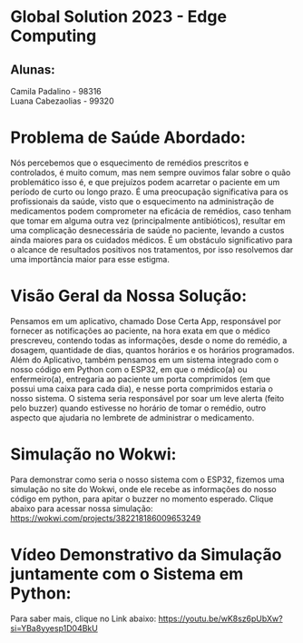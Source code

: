 # Global Solution 2023 - Edge Computing
## Alunas:
Camila Padalino - 98316 <br/>
Luana Cabezaolias - 99320
# Problema de Saúde Abordado:
Nós percebemos que o esquecimento de remédios prescritos e controlados, é muito comum, mas nem sempre ouvimos falar sobre o quão problemático isso é, e que prejuízos podem acarretar o paciente em um período de curto ou longo prazo. É uma preocupação significativa para os profissionais da saúde, visto que o esquecimento na administração de medicamentos podem comprometer na eficácia de remédios, caso tenham que tomar em alguma outra vez (principalmente antibióticos), resultar em uma complicação desnecessária de saúde no paciente, levando a custos ainda maiores para os cuidados médicos. É um obstáculo significativo para o alcance de resultados positivos nos tratamentos, por isso resolvemos dar uma importância maior para esse estigma.
# Visão Geral da Nossa Solução:
 Pensamos em um aplicativo, chamado Dose Certa App, responsável por fornecer as notificações ao paciente, na hora exata em que o médico prescreveu, contendo todas as informações, desde o nome do remédio, a dosagem, quantidade de dias, quantos horários e os horários programados. <br/> Além do Aplicativo, também pensamos em um sistema integrado com o nosso código em Python com o ESP32, em que o médico(a) ou enfermeiro(a), entregaria ao paciente um porta comprimidos (em que possui uma caixa para cada dia), e nesse porta comprimidos estaria o nosso sistema. O sistema seria responsável por soar um leve alerta (feito pelo buzzer) quando estivesse no horário de tomar o remédio, outro aspecto que ajudaria no lembrete de administrar o medicamento.
# Simulação no Wokwi:
Para demonstrar como seria o nosso sistema com o ESP32, fizemos uma simulação no site do Wokwi, onde ele recebe as informações do nosso código em python, para apitar o buzzer no momento esperado. Clique abaixo para acessar nossa simulação:
https://wokwi.com/projects/382218186009653249
# Vídeo Demonstrativo da Simulação juntamente com o Sistema em Python:
Para saber mais, clique no Link abaixo:
https://youtu.be/wK8sz6pUbXw?si=YBa8yyesp1D04BkU 

